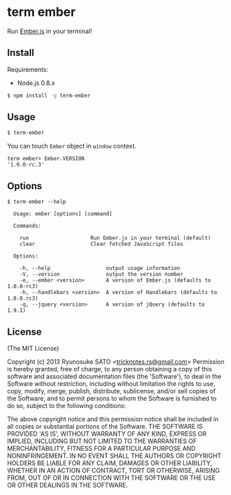# term ember

Run [Ember.js][] in your terminal!

[Ember.js]: http://emberjs.com/

## Install

Requirements:
* Node.js 0.8.x

``` sh
$ npm install -g term-ember
```

## Usage

``` sh
$ term-ember
```

You can touch `Ember` object in `window` context.

```
term ember> Ember.VERSION
'1.0.0-rc.3'
```

## Options

```
$ term-ember --help

  Usage: ember [options] [command]

  Commands:

    run                    Run Ember.js in your terminal (default)
    clear                  Clear fetched JavaScript files

  Options:

    -h, --help                  output usage information
    -V, --version               output the version number
    -e, --ember <version>       A version of Ember.js (defaults to 1.0.0-rc3)
    -h, --handlebars <version>  A version of Handlebars (defaults to 1.0.0.rc3)
    -q, --jquery <version>      A version of jQuery (defaults to 1.9.1)
```

## License

(The MIT License)

Copyright (c) 2013 Ryunosuke SATO &lt;tricknotes.rs@gmail.com&gt;
Permission is hereby granted, free of charge, to any person obtaining a copy of this software and associated documentation files (the 'Software'), to deal in the Software without restriction, including without limitation the rights to use, copy, modify, merge, publish, distribute, sublicense, and/or sell copies of the Software, and to permit persons to whom the Software is furnished to do so, subject to the following conditions:

The above copyright notice and this permission notice shall be included in all copies or substantial portions of the Software.
THE SOFTWARE IS PROVIDED 'AS IS', WITHOUT WARRANTY OF ANY KIND, EXPRESS OR IMPLIED, INCLUDING BUT NOT LIMITED TO THE WARRANTIES OF MERCHANTABILITY, FITNESS FOR A PARTICULAR PURPOSE AND NONINFRINGEMENT. IN NO EVENT SHALL THE AUTHORS OR COPYRIGHT HOLDERS BE LIABLE FOR ANY CLAIM, DAMAGES OR OTHER LIABILITY, WHETHER IN AN ACTION OF CONTRACT, TORT OR OTHERWISE, ARISING FROM, OUT OF OR IN CONNECTION WITH THE SOFTWARE OR THE USE OR OTHER DEALINGS IN THE SOFTWARE.
